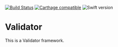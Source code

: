 [![Build Status](https://travis-ci.com/MichalAlgor/Validator.svg?branch=master)](https://travis-ci.com/MichalAlgor/Validator)
[![Carthage compatible](https://img.shields.io/badge/Carthage-compatible-4BC51D.svg?style=flat)](https://github.com/Carthage/Carthage)
![Swift version](https://img.shields.io/badge/Swift-4.2-orange.svg)

# Validator

This is a Validator framework.

